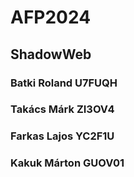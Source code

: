 # AFP2024

## ShadowWeb

### Batki Roland U7FUQH
### Takács Márk ZI3OV4
### Farkas Lajos YC2F1U
### Kakuk Márton GUOV01
